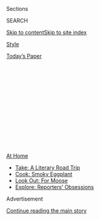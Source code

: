 <div id="app">

<div>

<div>

<div>

<div class="NYTAppHideMasthead css-1q2w90k e1suatyy0">

<div class="section css-ui9rw0 e1suatyy2">

<div class="css-eph4ug er09x8g0">

<div class="css-6n7j50">

</div>

<span class="css-1dv1kvn">Sections</span>

<div class="css-10488qs">

<span class="css-1dv1kvn">SEARCH</span>

</div>

[Skip to content](#site-content)[Skip to site
index](#site-index)

</div>

<div id="masthead-section-label" class="css-1wr3we4 eaxe0e00">

[Style](https://www.nytimes3xbfgragh.onion/section/style)

</div>

<div class="css-10698na e1huz5gh0">

</div>

</div>

<div id="masthead-bar-one" class="section hasLinks css-15hmgas e1csuq9d3">

<div class="css-uqyvli e1csuq9d0">

</div>

<div class="css-1uqjmks e1csuq9d1">

</div>

<div class="css-9e9ivx">

[](https://myaccount.nytimes3xbfgragh.onion/auth/login?response_type=cookie&client_id=vi)

</div>

<div class="css-1bvtpon e1csuq9d2">

[Today’s
Paper](https://www.nytimes3xbfgragh.onion/section/todayspaper)

</div>

</div>

</div>

</div>

<div data-aria-hidden="false">

<div id="site-content" data-role="main">

<div>

<div class="css-1aor85t" style="opacity:0.000000001;z-index:-1;visibility:hidden">

<div class="css-1hqnpie">

<div class="css-epjblv">

<span class="css-17xtcya">[Style](/section/style)</span><span class="css-x15j1o">|</span><span class="css-fwqvlz">What
Is Randonautica Really
About?</span>

</div>

<div class="css-k008qs">

<div class="css-1iwv8en">

<span class="css-18z7m18"></span>

<div>

</div>

</div>

<span class="css-1n6z4y">https://nyti.ms/3hUNxds</span>

<div class="css-1705lsu">

<div class="css-4xjgmj">

<div class="css-4skfbu" data-role="toolbar" data-aria-label="Social Media Share buttons, Save button, and Comments Panel with current comment count" data-testid="share-tools">

  - 
  - 
  - 
  - 
    
    <div class="css-6n7j50">
    
    </div>

  - 

</div>

</div>

</div>

</div>

</div>

</div>

<div id="NYT_TOP_BANNER_REGION" class="css-13pd83m">

<div>

<div id="maps-athome-menu" class="section interactive-content interactive-size-medium css-1edisqu">

<div class="css-17ih8de interactive-body">

<div class="at-home-nav__innerContainer">

<div class="at-home-nav__title">

[At
Home](https://www.nytimes3xbfgragh.onion/spotlight/at-home?action=click&pgtype=Article&state=default&region=TOP_BANNER&context=at_home_menu)

</div>

  - [Take: A Literary Road
    Trip](https://www.nytimes3xbfgragh.onion/2020/07/28/books/time-for-a-literary-road-trip.html?action=click&pgtype=Article&state=default&region=TOP_BANNER&context=at_home_menu)
  - [Cook: Smoky
    Eggplant](https://www.nytimes3xbfgragh.onion/2020/07/29/magazine/bored-with-your-home-cooking-some-smoky-eggplant-will-fix-that.html?action=click&pgtype=Article&state=default&region=TOP_BANNER&context=at_home_menu)
  - [Look Out: For
    Moose](https://www.nytimes3xbfgragh.onion/2020/07/27/travel/moose-michigan-isle-royale.html?action=click&pgtype=Article&state=default&region=TOP_BANNER&context=at_home_menu)
  - [Explore: Reporters’
    Obsessions](https://www.nytimes3xbfgragh.onion/interactive/2020/at-home/even-more-reporters-editors-diaries-lists-recommendations.html?action=click&pgtype=Article&state=default&region=TOP_BANNER&context=at_home_menu)

</div>

</div>

</div>

</div>

</div>

<div id="top-wrapper" class="css-1sy8kpn">

<div id="top-slug" class="css-l9onyx">

Advertisement

</div>

[Continue reading the main
story](#after-top)

<div class="ad top-wrapper" style="text-align:center;height:100%;display:block;min-height:250px">

<div id="top" class="place-ad" data-position="top" data-size-key="top">

</div>

</div>

<div id="after-top">

</div>

</div>

<div>

<div id="sponsor-wrapper" class="css-1hyfx7x">

<div id="sponsor-slug" class="css-19vbshk">

Supported by

</div>

[Continue reading the main
story](#after-sponsor)

<div id="sponsor" class="ad sponsor-wrapper" style="text-align:center;height:100%;display:block">

</div>

<div id="after-sponsor">

</div>

</div>

<div class="css-186x18t">

</div>

<div class="css-1vkm6nb ehdk2mb0">

# What Is Randonautica Really About?

</div>

An app that generates coordinates for adventurers claims to turn your
thoughts into reality. TikTok and YouTube creators want you to believe
it — but you
shouldn’t.

<div class="css-79elbk" data-testid="photoviewer-wrapper">

<div class="css-z3e15g" data-testid="photoviewer-wrapper-hidden">

</div>

<div class="css-1a48zt4 ehw59r15" data-testid="photoviewer-children">

![<span class="css-cnj6d5 e1z0qqy90" itemprop="copyrightHolder"><span class="css-1ly73wi e1tej78p0">Credit...</span><span><span>Jonathan
Muroya</span></span></span>](https://static01.graylady3jvrrxbe.onion/images/2020/08/02/fashion/02RANDONAUTICA/02RANDONAUTICA-articleLarge.jpg?quality=75&auto=webp&disable=upscale)

</div>

</div>

<div class="css-18e8msd">

<div class="css-vp77d3 epjyd6m0">

<div class="css-1baulvz">

By <span class="css-1baulvz last-byline" itemprop="name">Lena
Wilson</span>

</div>

</div>

  - 
    
    <div class="css-ld3wwf e16638kd2">
    
    July 31,
    2020
    
    </div>

  - 
    
    <div class="css-4xjgmj">
    
    <div class="css-d8bdto" data-role="toolbar" data-aria-label="Social Media Share buttons, Save button, and Comments Panel with current comment count" data-testid="share-tools">
    
      - 
      - 
      - 
      - 
        
        <div class="css-6n7j50">
        
        </div>
    
      - 
    
    </div>
    
    </div>

</div>

</div>

<div class="section meteredContent css-1r7ky0e" name="articleBody" itemprop="articleBody">

<div class="css-1fanzo5 StoryBodyCompanionColumn">

<div class="css-53u6y8">

The app led one person to a [friendly dog in the
desert](https://vm.tiktok.com/JNK12b4/) and another to a [field of
wildflowers](https://www.reddit.com/r/randonauts/comments/hjfwea/first_time_intention_was_pretty_flowers_took_me/).
One young woman, after making her college decision, followed the app to
a field where her school’s initials had been [mowed into the
grass](https://vm.tiktok.com/JNKFyW3/).

And then there were the friends who followed the app to a [suitcase full
of human remains](https://vm.tiktok.com/JNKJHA5/).

That is the gamble one takes with
[Randonautica](https://www.randonautica.com/), which claims to channel
users’ “intentions” to produce nearby coordinates for exploration.
Think: The [law of
attraction](https://www.nytimes3xbfgragh.onion/2010/09/26/books/review/Chabris-t.html?searchResultPosition=5)
meets
[geocaching](https://www.nytimes3xbfgragh.onion/2018/08/29/nyregion/new-york-city-geocachers-paradise.html?searchResultPosition=3).

Randonautica makes a few asks of users — “What would you like to get?”
“Choose your entropy source” — before prompting them to “focus on your
intent” while it fetches coordinates. This process relies on location
settings and a random number generator, which, despite what the company
says, cannot be directly affected by human thoughts.

Many of the places users have been sent to since Randonautica became
available in February are unremarkable: parking lots, grasslands, many
bodies of water. However, interest has been driven by the spooky and
often synchronistic “randonauting” stories many have shared on social
media. While several of them appear to be fake, others have raised some
cause for concern.

</div>

</div>

<div class="css-1fanzo5 StoryBodyCompanionColumn">

<div class="css-53u6y8">

The creators of Randonautica say the app has evolved beyond their
intentions. But what *were* those intentions?

## A Brief History of Randonauting

Before Randonautica, there were the Randonauts: Strangers who swapped
stories about their bot-assisted adventures into the unknown. They
wanted to open their minds to the world around them and make meaning of
life’s coincidences.

The bot’s code came from a group of programmers called the Fatum Project
who were interested in, among other things, using the technology to
ensure the randomness of [online
gambling](https://medium.com/@fatum_project/introducing-fatum-ab676e3c83d)
outcomes.

Joshua Lengfelder, 29, discovered the Fatum Project on the messenger app
Telegram in January 2019, in a fringe-science chat room. He absorbed the
project’s theories about how random exploration could break people out
of their predetermined realities, and how people could influence random
outcomes with their minds.

Mr. Lengfelder, a former circus performer, thought the code and its
underlying ideas could be used to explore the relationship between
consciousness and technology. In February 2019, while caring for his
father, who had just suffered a stroke, he created a
[Telegram](http://t.me/randonauts) bot that used the Fatum Project’s
code to generate random coordinates. In March, he created a [Randonauts
subreddit](http://reddit.com/r/randonauts), which now has 125,000
members. And in October, a developer named Simon Nishi McCorkindale
created a [web page](https://bot.randonauts.com/) for the bot.

</div>

</div>

<div class="css-1fanzo5 StoryBodyCompanionColumn">

<div class="css-53u6y8">

That same month, Auburn Salcedo, the chief executive of [Presley
Media](https://www.presleymedia.com/), an agency that creates brand
integrations for TV, found the Randonauts on Reddit and offered to help
Mr. Lengfelder get the word out. On Jan. 24, Ms. Salcedo and Mr.
Lengfelder incorporated Randonauts, L.L.C., with her as C.O.O. and him
as C.E.O. (She remains the chief executive of Presley Media, which
handles P.R. for Randonautica.) They released a beta version of the app
on Feb. 22.

Since its release, Randonautica has been downloaded 10.8 million times
from the App Store and Google Play, according to the research firm
Sensor Tower. After a few months of rapid growth, much of it propelled
by TikTok, its downloads have started to taper off, according to data
from the analytics firm App Annie.

In an interview in July, Mr. Lengfelder described Randonautica as “a
multimedia storytelling platform” that encourages “performance art.” He
said the overwhelming response has not surprised him.

“I kind of figured it was inevitable,” he said. “Because basically what
it is is like a machine that creates memes and legends, and it kind of
virally propagates on its own.”

On social media, the most popular randonauting videos feature eerie and
seemingly dangerous situations that are dramatized through editing. Some
creators have capitalized on the trend by posting exaggerated or false
accounts of their randonauting adventures. The 27-year-old YouTuber Josh
Yozura, for instance, claimed to have been led [to a crime
scene](https://www.youtube.com/watch?v=Zdw_ykwq9Pg). (Mr. Yozura did not
respond to multiple requests for comment.)

Ms. Salcedo denounced such videos in an interview with the YouTube
creator [Billschannel](https://www.youtube.com/watch?v=z43KYpejDNQ). In
a phone interview this month, she spoke further about the proliferation
of fake videos. “It’s so hard to manage, because people are really
taking creative liberties after seeing how much traction the app is
getting in that fear factor,” she said.

</div>

</div>

<div class="css-1fanzo5 StoryBodyCompanionColumn">

<div class="css-53u6y8">

## So How Does It Work?

On first use, Randonautica offers a brief intro and some tips (“Always
Randonaut with a charged phone,” “Never trespass”) before prompting you
to share your location.

Then it will ask you to choose which type of point you would like it to
generate (the differences between which only matter if you believe the
app can read your thoughts) before fetching coordinates from a random
number generator. The user can then open that location in Google Maps to
begin their journey.

Randonautica throws big words like “quantum” and “entropy” around a lot.
Its creators believe that quantum random numbers are more likely to be
influenced by human consciousness than non-quantum random numbers. This
hypothesis is part of a theory Mr. Lengfelder refers to as “mind-machine
interaction,” or M.M.I.: It posits that when you focus on your intent,
you are influencing the numbers.

“Basically if you’re looking for any kind of peer-reviewed, scientific
consensus, that does not exist yet in the literature,” Mr. Lengfelder
said in a [TikTok video](https://vm.tiktok.com/JF7gotD/) in June,
speaking about the theory. Instead, he pointed to the work of Dean
Radin, a prominent figure in the pseudoscientific field of
parapsychology, and the [Princeton Engineering Anomalies
Research](https://www.nytimes3xbfgragh.onion/2003/03/09/nyregion/mind-over-matter.html?searchResultPosition=1)
(PEAR) program, which has cited Dr. Radin’s research, as evidence.

Randonautica [claims](https://old.reddit.com/r/randonauts/wiki/theory)
that a 1998 PEAR experiment supported the idea that people can control
random number generation with their thoughts. That
[study](http://noosphere.princeton.edu/papers/pear/fieldreg2.pdf) was
published in the Journal of Scientific Exploration, which includes work
about the paranormal, spirit possessions, poltergeists and questions
about Shakespeare’s authorship. In the study, PEAR’s researchers wrote
that the experiment was far from conclusive.

“It looks like they saw some kind of correlation, but they admit that it
was weak and it needed to have further research associated with it,”
said Casey Schwarz, an experimental physicist and assistant professor at
Ursinus College who reviewed Randonautica’s claims for this article. She
said she did not know of any quantum system that could be influenced by
human thoughts.

</div>

</div>

<div class="css-1fanzo5 StoryBodyCompanionColumn">

<div class="css-53u6y8">

Lisa Fazio, an assistant professor of psychology at Vanderbilt
University, said that the more synchronous experiences were likely
coincidences colored by confirmation bias, or the tendency to look for
information that affirms one’s beliefs and tune out contradictory
evidence.

She pointed to a story shared on Reddit, in which an Australian poster
described being led to a map of the London underground. “Things like
that happen all the time, it’s just that you don’t notice that map of
London if you didn’t have the intention already to be thinking of
London,” Dr. Fazio said. She also noted that coincidences are far more
common than people realize.

Mr. Lengfelder dismissed such criticisms, stating that the app was not
created to prove a hypothesis. “I would say it’s not some kind of
academic science work,” he said. “We’re more like inventors than
academic scientists.”

An update coming in August will feature improved graphics and, Mr.
Lengfelder said, a custom random number generator that would have a
higher “rate of entropy.” “So technically our M.M.I. effects should be
higher,” he said. Of course, as noted above, M.M.I. is a theory that is
not supported by science.

Daniel J. Rogers, a physicist who has worked with quantum random number
generators, called Randonautica’s M.M.I. theory “completely absurd.”

“There is no quantum physics here,” said Dr. Rogers, a founder of the
Global Disinformation Index. “This is just people using big science
words to sound magical. There is no actual science here.”

</div>

</div>

<div class="css-1fanzo5 StoryBodyCompanionColumn">

<div class="css-53u6y8">

## ‘Do Not Go Randonauting’

Randonauting became popular partly because of reverse psychology; young
people approach it with a sense of foreboding. “Do not go randonauting”
has become a popular title for videos.

Several people who shared unsettling stories about the app say they have
since sworn it off. Adrian Chavez, 21, was led to an ominous beach near
his home in Orange County, Calif. A video of his journey, posted on
[TikTok](https://vm.tiktok.com/JF1tNLR/) in early June, has been viewed
4.5 million times.

“I deleted the app right after that and never used it again since,” Mr.
Chavez said in an interview in July.

The 18-year-old TikTok user who posted the viral video about finding a
suitcase of human remains on a Seattle beach, @UghHenry, wrote in the
comments of his video: “The moment I got back home, I broke down. I
still can’t sleep.”

In an interview with [The
Atlantic](https://www.theatlantic.com/technology/archive/2020/07/randonautica-app-tiktok-body-reddit-quantum/614401/),
Mr. Lengfelder was blasé about the story, which was covered by news
outlets including [KING 5
News](https://www.king5.com/article/news/local/remains-found-on-west-seattle-beach-identified/281-d3a505c4-1ea2-4e72-984a-f5bb4f8fa843)
and The [New York
Post](https://nypost.com/2020/07/08/reward-money-raised-after-seattle-tiktokers-find-bodies-in-suitcase/).
“It’s not the best press, but I’m not really that upset about it,
because it’s kind of cool,” he said. “I kind of wish it was me who found
it.”

Some adults have expressed concerns about the app’s lack of safety
precautions for children. Though Randonautica’s terms of use specify
that anyone who is a minor must obtain parental consent to use the app,
such consent is collected by email, making it easy for young users to
bypass.

</div>

</div>

<div class="css-1fanzo5 StoryBodyCompanionColumn">

<div class="css-53u6y8">

Know and Tell, a child protection education program with the Granite
State Children’s Alliance in New Hampshire, has posted on Instagram
telling parents to keep young people off the app, or at least supervise
their use.

</div>

</div>

<div class="css-cfo9c3">

</div>

<div class="css-1fanzo5 StoryBodyCompanionColumn">

<div class="css-53u6y8">

“It was very apparent that these were young teenagers that were going to
undisclosed areas in the middle of the night,” said Jana El-Sayed, the
outreach project manager for the Granite State Children’s Alliance. She
described these circumstances as “a perpetrator’s dream.”

Concerns about human trafficking and personal data use are addressed in
Randonautica’s [F.A.Q.](https://www.randonautica.com/got-questions),
which specifies that all location data is anonymized and only made
available to developers, and that starting locations are never saved by
the app.

Pokémon Go, which uses augmented reality to encourage local exploration,
has handled safety concerns by putting PokéStops and Gyms in notable,
public locations, and encouraging users to remain vigilant.

Randonautica’s [safety
tips](https://www.randonautica.com/be-a-responsible-randonaut) are
similar: Avoid dangerous areas, do not trespass, try to explore during
the day or with friends. Randonautica’s
[website](https://www.randonautica.com/be-a-responsible-randonaut)
repeatedly urges users to “use common sense.” The latest version of the
app will feature multiple screens and pop-ups reminding users to use the
app safely.

</div>

</div>

<div class="css-1fanzo5 StoryBodyCompanionColumn">

<div class="css-53u6y8">

Randonautica’s executives say they don’t understand why people would use
the app to seek out risk or harm.

“You wouldn’t go out on a walk and say, ‘Let me think about seeing
death,’” Ms. Salcedo said in an interview, referring to a [viral TikTok
video](https://www.tiktok.com/@mykenarae/video/6842171161585945862) in
which an 18-year-old user claims she set her intention as “death” and
then happened upon a shooting victim.

“Yeah, ‘Let’s see if I get stalked,’” Mr. Lengfelder added.

Ms. Salcedo said Randonautica’s legal counsel reassured her and Mr.
Lengfelder that the app would not be liable for any user misconduct.

“Is Google Maps liable too, for giving them directions?” Mr. Lengfelder
said. “At a certain point, if somebody wants to really go out of the way
and harm themselves, they’re going to do it. Whether it’s with
Randonautica or not.”

-----

Ben Decker contributed reporting.

</div>

</div>

</div>

<div>

</div>

<div>

</div>

<div>

</div>

<div>

<div id="bottom-wrapper" class="css-1ede5it">

<div id="bottom-slug" class="css-l9onyx">

Advertisement

</div>

[Continue reading the main
story](#after-bottom)

<div id="bottom" class="ad bottom-wrapper" style="text-align:center;height:100%;display:block;min-height:90px">

</div>

<div id="after-bottom">

</div>

</div>

</div>

</div>

</div>

## Site Index

<div>

</div>

## Site Information Navigation

  - [© <span>2020</span> <span>The New York Times
    Company</span>](https://help.nytimes3xbfgragh.onion/hc/en-us/articles/115014792127-Copyright-notice)

<!-- end list -->

  - [NYTCo](https://www.nytco.com/)
  - [Contact
    Us](https://help.nytimes3xbfgragh.onion/hc/en-us/articles/115015385887-Contact-Us)
  - [Work with us](https://www.nytco.com/careers/)
  - [Advertise](https://nytmediakit.com/)
  - [T Brand Studio](http://www.tbrandstudio.com/)
  - [Your Ad
    Choices](https://www.nytimes3xbfgragh.onion/privacy/cookie-policy#how-do-i-manage-trackers)
  - [Privacy](https://www.nytimes3xbfgragh.onion/privacy)
  - [Terms of
    Service](https://help.nytimes3xbfgragh.onion/hc/en-us/articles/115014893428-Terms-of-service)
  - [Terms of
    Sale](https://help.nytimes3xbfgragh.onion/hc/en-us/articles/115014893968-Terms-of-sale)
  - [Site
    Map](https://spiderbites.nytimes3xbfgragh.onion)
  - [Help](https://help.nytimes3xbfgragh.onion/hc/en-us)
  - [Subscriptions](https://www.nytimes3xbfgragh.onion/subscription?campaignId=37WXW)

</div>

</div>

</div>

</div>

